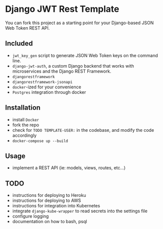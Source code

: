 # Django JWT Rest Template

You can fork this project as a starting point for your Django-based JSON Web Token REST API.


## Included

- `jwt_key_gen` script to generate JSON Web Token keys on the command line.
- `django-jwt-auth`, a custom Django backend that works with microservices and the Django REST Framework.
- `djangorestframework`
- `djangorestframework-jsonapi`
- `docker`-ized for your convenience
- `Postgres` integration through docker


## Installation

- install `Docker`
- fork the repo
- check for `TODO TEMPLATE-USER:` in the codebase, and modify the code accordingly
- `docker-compose up --build`


## Usage

- implement a REST API (ie: models, views, routes, etc...)

## TODO

- instructions for deploying to Heroku
- instructions for deploying to AWS
- instructions for integration into Kubernetes
- integrate `django-kube-wrapper` to read secrets into the settings file
- configure logging
- documentation on how to bash, psql